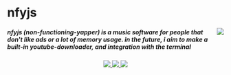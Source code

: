 <h1 align="left">
  nfyjs
</h1>

<img src="https://raw.githubusercontent.com/threecerny/nfyjs/master/src/images/icon.ico" align="right">

##### nfyjs (non-functioning-yapper) is a music software for people that don't like ads or a lot of memory usage. in the future, i aim to make a built-in youtube-downloader, and integration with the terminal

<p align="center">
  <a href="https://github.com/threecerny/nfyjs/releases/latest">
    <img src="https://img.shields.io/github/release/threecerny/nfyjs?style=for-the-badge&logo=github&color=333333&logoColor=fdc939">
  </a>
  <a href="https://github.com/threecerny/nfyjs/stars">
    <img src="https://img.shields.io/github/stars/threecerny/nfyjs?style=for-the-badge&logo=starship&color=333333&logoColor=fdc939">
  </a>
  <a href="https://github.com/threecerny/nfyjs/issues">
    <img src="https://img.shields.io/github/issues/threecerny/nfyjs?style=for-the-badge&logo=ifixit&color=333333&logoColor=fdc939">
  </a>
</p>
